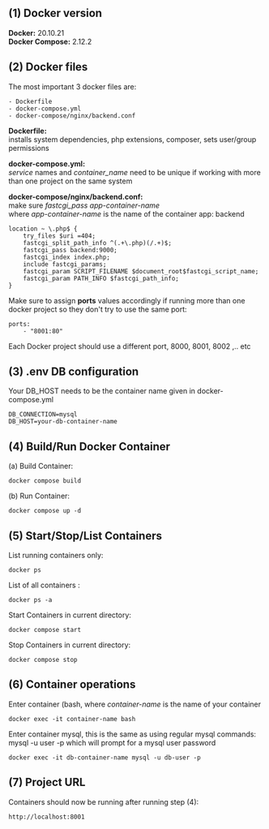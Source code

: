 ## (1) Docker version
**Docker:** 20.10.21<br>
**Docker Compose:** 2.12.2 


## (2) Docker files
The most important 3 docker files are:
```
- Dockerfile
- docker-compose.yml
- docker-compose/nginx/backend.conf
```
**Dockerfile:**<br>
installs system dependencies, php extensions, composer, sets user/group permissions

**docker-compose.yml:**<br>
*service* names and *container_name* need to be unique if working with more than one project on the same system

**docker-compose/nginx/backend.conf:**<br>
make sure *fastcgi_pass  app-container-name*<br>
where *app-container-name* is the name of the container app: backend
```
location ~ \.php$ {
    try_files $uri =404;
    fastcgi_split_path_info ^(.+\.php)(/.+)$;
    fastcgi_pass backend:9000;
    fastcgi_index index.php;
    include fastcgi_params;
    fastcgi_param SCRIPT_FILENAME $document_root$fastcgi_script_name;
    fastcgi_param PATH_INFO $fastcgi_path_info;
}
```


Make sure to assign **ports** values accordingly if running more than one docker project so they don't try to use the same port:
```
ports:
    - "8001:80"
```
Each Docker project should use a different port, 8000, 8001, 8002 ,.. etc


## (3) .env DB configuration
Your DB_HOST needs to be the container name given in docker-compose.yml
```
DB_CONNECTION=mysql
DB_HOST=your-db-container-name
```

## (4) Build/Run Docker Container
(a) Build Container:
```
docker compose build
```
(b) Run Container:
```
docker compose up -d
```

## (5) Start/Stop/List Containers

List running containers only:
```
docker ps
```

List of all containers :
```
docker ps -a
```
Start Containers in current directory:
```
docker compose start
```
Stop Containers in current directory:
```
docker compose stop
```


## (6) Container operations
Enter container (bash, where *container-name* is the name of your container
```
docker exec -it container-name bash
```
Enter container mysql, this is the same as using regular mysql commands: mysql -u user -p which will prompt for a mysql user password
```
docker exec -it db-container-name mysql -u db-user -p
```

## (7) Project URL
Containers should now be running after running step (4):
```
http://localhost:8001
```